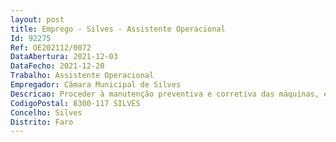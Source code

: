 ```yaml
--- 
layout: post
title: Emprego - Silves - Assistente Operacional
Id: 92275
Ref: OE202112/0072
DataAbertura: 2021-12-03
DataFecho: 2021-12-20
Trabalho: Assistente Operacional
Empregador: Câmara Municipal de Silves
Descricao: Proceder à manutenção preventiva e corretiva das máquinas, equipamentos e viaturas  executar outros trabalhos de mecânica geral, bem como fabricar, montar e reparar peças de carroçaria e outras peças componentes dos veículos automóveis  trabalhar as chapas com os equipamentos necessários  executar outras tarefas de apoio
CodigoPostal: 8300-117 SILVES
Concelho: Silves
Distrito: Faro
--- 
```

